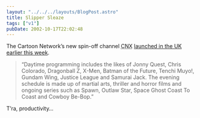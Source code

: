 ```yaml
---
layout: "../../../layouts/BlogPost.astro"
title: Slipper Sleaze
tags: ["v1"]
pubDate: 2002-10-17T22:02:48
---
```


The Cartoon Network&#8217;s new spin-off channel <abbr title="Cartoon Network eXtra?">CNX</abbr> [launched in the UK earlier this week][1].

> &#8220;Daytime programming includes the likes of Jonny Quest, Chris Colorado, Dragonball Z, X-Men, Batman of the Future, Tenchi Muyo!, Gundam Wing, Justice League and Samurai Jack. The evening schedule is made up of martial arts, thriller and horror films and ongoing series such as Spawn, Outlaw Star, Space Ghost Coast To Coast and Cowboy Be-Bop.&#8221;

T&#8217;ra, productivity&#8230;

[1]: http://www.digitalspy.co.uk/displayarticle.php?id=9217/ "DigitalSpy: CNX releases programming schedule"
